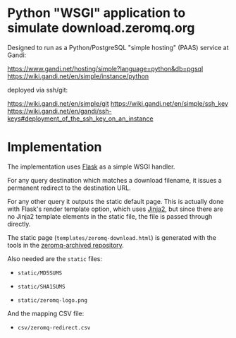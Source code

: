 # Python "WSGI" application to simulate download.zeromq.org

Designed to run as a Python/PostgreSQL "simple hosting" (PAAS)
service at Gandi:

https://www.gandi.net/hosting/simple?language=python&db=pgsql
https://wiki.gandi.net/en/simple/instance/python

deployed via ssh/git:

https://wiki.gandi.net/en/simple/git
https://wiki.gandi.net/en/simple/ssh_key
https://wiki.gandi.net/en/gandi/ssh-keys#deployment_of_the_ssh_key_on_an_instance

# Implementation

The implementation uses [Flask](http://flask.pocoo.org/) as a simple 
WSGI handler.

For any query destination which matches a download filename, it issues
a permanent redirect to the destination URL.

For any other query it outputs the static default page.  This is actually
done with Flask's render template option, which uses 
[Jinja2](http://jinja.pocoo.org/), but since there are no Jinja2 template
elements in the static file, the file is passed through directly.

The static page (`templates/zeromq-download.html`) is generated
with the tools in the [zeromq-archived
repository](https://github.com/imatix-legacy/zeromq-archived).

Also needed are the `static` files:

*   `static/MD5SUMS`

*   `static/SHA1SUMS`

*   `static/zeromq-logo.png`

And the mapping CSV file:

*   `csv/zeromq-redirect.csv`
